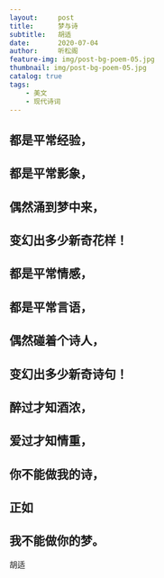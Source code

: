 ```yaml
---
layout:     post
title:      梦与诗
subtitle:   胡适
date:       2020-07-04
author:     听松阁
feature-img: img/post-bg-poem-05.jpg
thumbnail: img/post-bg-poem-05.jpg
catalog: true
tags:
    - 美文
    - 现代诗词
---
```


## 都是平常经验，

## 都是平常影象，

## 偶然涌到梦中来，

## 变幻出多少新奇花样！

## 都是平常情感，

## 都是平常言语，

## 偶然碰着个诗人，

## 变幻出多少新奇诗句！
  
## 醉过才知酒浓，

## 爱过才知情重，

## 你不能做我的诗，

## 正如

## 我不能做你的梦。


胡适